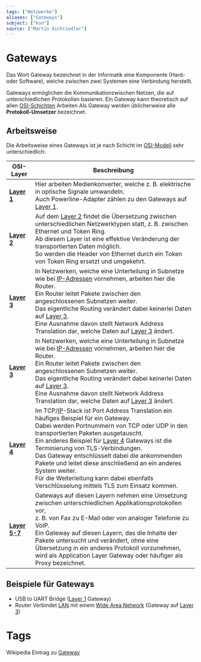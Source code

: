 ```yaml
---
tags: ["Netzwerke"]
aliases: ["Gateways"]
subject: ["ksn"]
source: ["Martin Aichriedler"]
---
```


# Gateways
Das Wort Gateway bezeichnet in der Informatik eine Komponente (Hard- oder Software), welche zwischen zwei Systemen eine Verbindung herstellt.

Gateways ermöglichen die Kommunikationzwischen Netzen, die auf unterschiedlichen Protokollen basieren.
Ein Gateway kann theoretisch auf allen [OSI-Schichten](OSI-Modell.md) Arbeiten
Als Gateway werden üblicherweise alle **Protokoll-Umsetzer** bezeichnet.

## Arbeitsweise
Die Arbeitsweise eines Gateways ist je nach Schicht im [OSI-Modell](OSI-Modell.md) sehr unterschiedlich:

| OSI-Layer                               | Beschreibung                                                                                                                                                                                                                                                                                                                                                                                                                                                                                                                             |
| --------------------------------------- | ---------------------------------------------------------------------------------------------------------------------------------------------------------------------------------------------------------------------------------------------------------------------------------------------------------------------------------------------------------------------------------------------------------------------------------------------------------------------------------------------------------------------------------------- |
| **[Layer 1](Bit%C3%BCbertragungsschicht.md)** | Hier arbeiten Medienkonverter, welche z. B. elektrische in optische Signale umwandeln.<br> Auch Powerline-Adapter zählen zu den Gateways auf [Layer 1](Bit%C3%BCbertragungsschicht.md).                                                                                                                                                                                                                                                                                                                                                        |
| **[Layer 2](Sicherungsschicht.md)**      | Auf dem [Layer 2](Sicherungsschicht.md) findet die Übersetzung zwischen unterschiedlichen Netzwerktypen statt, z. B. zwischen Ethernet und Token Ring. <br> Ab diesem Layer ist eine effektive Veränderung der transportierten Daten möglich.<br> So werden die Header von Ethernet durch ein Token von Token Ring ersetzt und umgekehrt.                                                                                                                                                                                                 |
| **[Layer 3](Vermittlungsschicht.md)**    | In Netzwerken, welche eine Unterteilung in Subnetze wie bei [IP-Adressen](Internet%20Protocol.md) vornehmen, arbeiten hier die Router.<br>Ein Router leitet Pakete zwischen den angeschlossenen Subnetzen weiter.<br>Das eigentliche Routing verändert dabei keinerlei Daten auf [Layer 3](Vermittlungsschicht.md).<br>Eine Ausnahme davon stellt Network Address Translation dar, welche Daten auf [Layer 3](Vermittlungsschicht.md) ändert.                                                                                                |
| **[Layer 3](Vermittlungsschicht.md)**    | In Netzwerken, welche eine Unterteilung in Subnetze wie bei [IP-Adressen](Internet%20Protocol.md) vornehmen, arbeiten hier die Router.<br>Ein Router leitet Pakete zwischen den angeschlossenen Subnetzen weiter.<br>Das eigentliche Routing verändert dabei keinerlei Daten auf [Layer 3](Vermittlungsschicht.md).<br>Eine Ausnahme davon stellt Network Address Translation dar, welche Daten auf [Layer 3](Vermittlungsschicht.md) ändert.                                                                                                |
| **[Layer 4](Transportschicht.md)**       | Im TCP/[IP](Internet%20Protocol.md)-Stack ist Port Address Translation ein häufiges Beispiel für ein Gateway.<br>Dabei werden Portnummern von TCP oder UDP in den transportierten Paketen ausgetauscht.<br> Ein anderes Beispiel für [Layer 4](Transportschicht.md) Gateways ist die Terminierung von TLS-Verbindungen.<br>Das Gateway entschlüsselt dabei die ankommenden Pakete und leitet diese anschließend an ein anderes System weiter.<br>Für die Weiterleitung kann dabei ebenfalls Verschlüsselung mittels TLS zum Einsatz kommen. |
| **[Layer 5-7](OSI-Modell.md)**                                         | Gateways auf diesen Layern nehmen eine Umsetzung zwischen unterschiedlichen Applikationsprotokollen vor,<br>z. B. von Fax zu E-Mail oder von analoger Telefonie zu VoIP.<br>Ein Gateway auf diesen Layern, das die Inhalte der Pakete untersucht und verändert, ohne eine Übersetzung in ein anderes Protokoll vorzunehmen,<br>wird als Application Layer Gateway oder häufiger als Proxy bezeichnet.                                                                                                                                                                                                                                                                                                                                                                                                                                                                                                                                         |

## Beispiele für Gateways
- USB to UART Bridge ([Layer 1](Bitübertragungsschicht.md) Gateway)
- Router Verbindet [LAN](Local%20Area%20Network.md) mit einem [Wide Area Network](Wide%20Area%20Network.md) (Gateway auf [Layer 3](Vermittlungsschicht.md))
# Tags
Wikipedia Eintrag zu [Gateway](<https://de.wikipedia.org/wiki/Gateway_(Informatik)>)